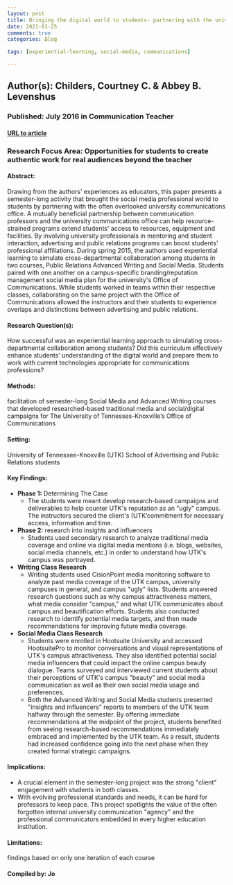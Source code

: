 ```yaml
---
layout: post
title: Bringing the digital world to students- partnering with the university communications office to provide social media experiential learning projects
date: 2021-01-25
comments: true
categories: Blog

tags: [experiential-learning, social-media, communications]

---
```


## Author(s): Childers, Courtney C. & Abbey B. Levenshus

### Published: July 2016 in Communication Teacher

#### [URL to article](http://eds.a.ebscohost.com.proxy.uchicago.edu/eds/detail/detail?vid=0&sid=97359732-9005-4426-9f83-55313843fb98%40sdc-v-sessmgr03&bdata=JnNpdGU9ZWRzLWxpdmUmc2NvcGU9c2l0ZQ%3d%3d#AN=vdc.100040198137.0x000001&db=edsbl)

### Research Focus Area: Opportunities for students to create authentic work for real audiences beyond the teacher

#### Abstract:
Drawing from the authors' experiences as educators, this paper presents a semester-long activity that brought the social media professional world to students by partnering with the often overlooked university communications office. A mutually beneficial partnership between communication professors and the university communications office can help resource-strained programs extend students' access to resources, equipment and facilities. By involving university professionals in mentoring and student interaction, advertising and public relations programs can boost students' professional affiliations. During spring 2015, the authors used experiential learning to simulate cross-departmental collaboration among students in two courses, Public Relations Advanced Writing and Social Media. Students paired with one another on a campus-specific branding/reputation management social media plan for the university's Office of Communications. While students worked in teams within their respective classes, collaborating on the same project with the Office of Communications allowed the instructors and their students to experience overlaps and distinctions between advertising and public relations.


#### Research Question(s):
How successful was an experiential learning approach to simulating cross-departmental collaboration among students? Did this curriculum effectively enhance students’ understanding of the digital world and prepare them to work with current technologies appropriate for communications professions?


#### Methods:
facilitation of semester-long Social Media and Advanced Writing courses that developed researched-based traditional media and social/digital campaigns for The University of Tennesses-Knoxville’s Office of Communications


#### Setting:
University of Tennessee-Knoxville (UTK) School of Advertising and Public Relations students


#### Key Findings:

- **Phase 1:** Determining The Case
    - The students were meant develop research-based campaigns and deliverables to help counter UTK's reputation as an "ugly" campus. The instructors secured the client's (UTK’commitment for necessary access, information and time.
- **Phase 2:** research into insights and influencers
    - Students used secondary research to analyze traditional media coverage and online via digital media mentions (i.e. blogs, websites, social media channels, etc.) in order to understand how UTK's campus was portrayed.
- **Writing Class Research**
    - Writing students used CisionPoint media monitoring software to analyze past media coverage of the UTK campus, university campuses in general, and campus "ugly" lists. Students answered research questions such as why campus attractiveness matters, what media consider "campus," and what UTK communicates about campus and beautification efforts. Students also conducted research to identify potential media targets, and then made recommendations for improving future media coverage.
- **Social Media Class Research**
    - Students were enrolled in Hootsuite University and accessed HootsuitePro to monitor conversations and visual representations of UTK's campus attractiveness. They also identified potential social media influencers that could impact the online campus beauty dialogue. Teams surveyed and interviewed current students about their perceptions of UTK's campus "beauty" and social media communication as well as their own social media usage and preferences.
    - Both the Advanced Writing and Social Media students presented "insights and influencers" reports to members of the UTK team halfway through the semester. By offering immediate recommendations at the midpoint of the project, students benefited from seeing research-based recommendations immediately embraced and implemented by the UTK team. As a result, students had increased confidence going into the next phase when they created formal strategic campaigns.


#### Implications:

- A crucial element in the semester-long project was the strong "client" engagement with students in both classes.  
- With evolving professional standards and needs, it can be hard for professors to keep pace. This project spotlights the value of the often forgotten internal university communication "agency" and the professional communicators embedded in every higher education institution.


#### Limitations:
findings based on only one iteration of each course


#### Compiled by: Jo
